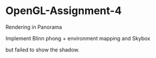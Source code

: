 # OpenGL-Assignment-4
Rendering in Panorama

Implement Blinn phong + environment mapping and Skybox

but failed to show the shadow.
